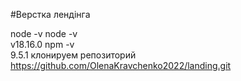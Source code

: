 #Верстка лендінга



node -v
node -v  
v18.16.0
npm -v  
9.5.1
клонируем репозиторий
https://github.com/OlenaKravchenko2022/landing.git
